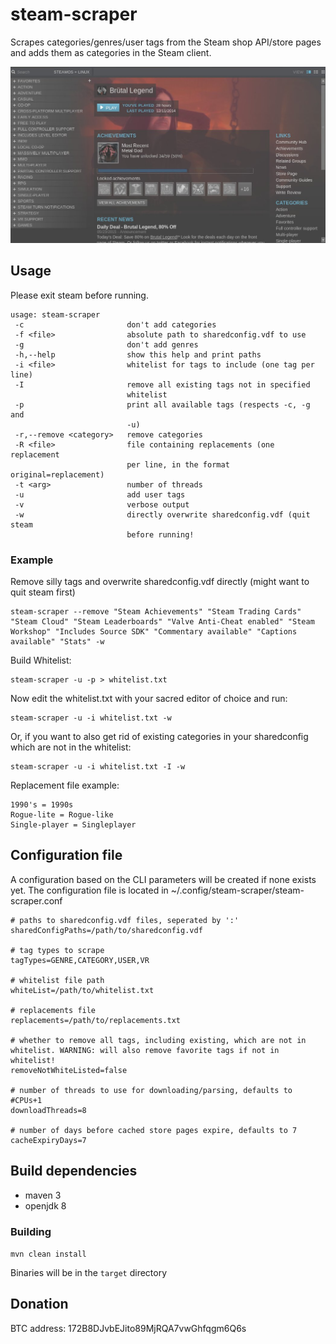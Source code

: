 # steam-scraper
Scrapes categories/genres/user tags from the Steam shop API/store pages and adds them as categories in the Steam client.

![Categories](/steamCategories.jpg?raw=true "Categories")


## Usage


Please exit steam before running.

```
usage: steam-scraper
 -c                       don't add categories
 -f <file>                absolute path to sharedconfig.vdf to use
 -g                       don't add genres
 -h,--help                show this help and print paths
 -i <file>                whitelist for tags to include (one tag per line)
 -I                       remove all existing tags not in specified
                          whitelist
 -p                       print all available tags (respects -c, -g and
                          -u)
 -r,--remove <category>   remove categories
 -R <file>                file containing replacements (one replacement
                          per line, in the format original=replacement)
 -t <arg>                 number of threads
 -u                       add user tags
 -v                       verbose output
 -w                       directly overwrite sharedconfig.vdf (quit steam
                          before running!
```

### Example
Remove silly tags and overwrite sharedconfig.vdf directly (might want to quit steam first)

```
steam-scraper --remove "Steam Achievements" "Steam Trading Cards" "Steam Cloud" "Steam Leaderboards" "Valve Anti-Cheat enabled" "Steam Workshop" "Includes Source SDK" "Commentary available" "Captions available" "Stats" -w
```


Build Whitelist:
```
steam-scraper -u -p > whitelist.txt
```
Now edit the whitelist.txt with your sacred editor of choice and run:
```
steam-scraper -u -i whitelist.txt -w
```
Or, if you want to also get rid of existing categories in your sharedconfig which are not in the whitelist:
```
steam-scraper -u -i whitelist.txt -I -w
```


Replacement file example:
```
1990's = 1990s
Rogue-lite = Rogue-like
Single-player = Singleplayer
```

## Configuration file
A configuration based on the CLI parameters will be created if none exists yet.
The configuration file is located in ~/.config/steam-scraper/steam-scraper.conf

```
# paths to sharedconfig.vdf files, seperated by ':'
sharedConfigPaths=/path/to/sharedconfig.vdf

# tag types to scrape
tagTypes=GENRE,CATEGORY,USER,VR

# whitelist file path
whiteList=/path/to/whitelist.txt

# replacements file
replacements=/path/to/replacements.txt

# whether to remove all tags, including existing, which are not in whitelist. WARNING: will also remove favorite tags if not in whitelist!
removeNotWhiteListed=false

# number of threads to use for downloading/parsing, defaults to #CPUs+1
downloadThreads=8

# number of days before cached store pages expire, defaults to 7
cacheExpiryDays=7
```


## Build dependencies
* maven 3
* openjdk 8

### Building
```mvn clean install```

Binaries will be in the `target` directory


## Donation
BTC address: 172B8DJvbEJito89MjRQA7vwGhfqgm6Q6s
